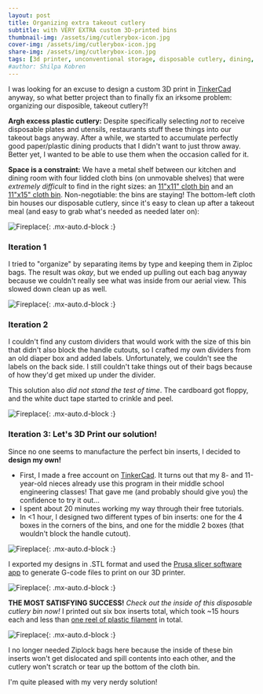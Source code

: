 ```yaml
---
layout: post
title: Organizing extra takeout cutlery
subtitle: with VERY EXTRA custom 3D-printed bins
thumbnail-img: /assets/img/cutlerybox-icon.jpg
cover-img: /assets/img/cutlerybox-icon.jpg
share-img: /assets/img/cutlerybox-icon.jpg
tags: [3d printer, unconventional storage, disposable cutlery, dining, kitchen, custom boxes]
#author: Shilpa Kobren
---
```


I was looking for an excuse to design a custom 3D print in [TinkerCad](https://www.tinkercad.com/) anyway, so what 
better project than to finally fix an irksome problem: organizing our disposible, takeout cutlery?!

**Argh excess plastic cutlery:** Despite specifically selecting *not* to receive disposable plates and utensils, restaurants stuff these things into our 
takeout bags anyway. After a while, we started to accumulate perfectly good paper/plastic dining products that I didn't 
want to just throw away. Better yet, I wanted to be able to use them when the occasion called for it.

**Space is a constraint:** We have a metal shelf between our kitchen and dining room with four lidded cloth bins (on unmovable shelves) that were *extremely difficult* to find in the right sizes: 
an [11"x11" cloth bin](https://www.amazon.com/gp/product/B07FNWZ4B7) and an [11"x15" cloth bin](https://www.amazon.com/gp/product/B07HNWKTD1). Non-negotiable: the bins are staying! The bottom-left cloth bin houses our 
disposable cutlery, since it's easy to clean up after a takeout meal (and easy to grab what's needed as needed later on):

![Fireplace](../assets/img/cutlerybox01.jpg){: .mx-auto.d-block :}

### Iteration 1

I tried to "organize" by separating items by type and keeping them in Ziploc bags. The result was *okay*, but 
we ended up pulling out each bag anyway because we couldn't really see what was inside from our aerial view. This slowed down clean up as well. 

![Fireplace](../assets/img/cutlerybox02.jpg){: .mx-auto.d-block :}

### Iteration 2

I couldn't find any custom dividers that would work with the size of this bin that didn't also block the handle cutouts, so 
I crafted my own dividers from an old diaper box and added labels. Unfortunately, we couldn't see the labels on the back side. I still couldn't take things out of their bags because of how they'd get mixed up under the divider.

This solution also *did not stand the test of time*. The cardboard got floppy, and the white duct tape started to crinkle and peel. 

![Fireplace](../assets/img/cutlerybox03.jpg){: .mx-auto.d-block :}

### Iteration 3: Let's 3D Print our solution!

Since no one seems to manufacture the perfect bin inserts, I decided to **design my own!** 

* First, I made a free account on [TinkerCad](https://www.tinkercad.com/). It turns out that my 8- and 11-year-old nieces already use this program in their middle school engineering classes! That gave me (and probably should give you) the confidence to try it out...
* I spent about 20 minutes working my way through their free tutorials. 
* In <1 hour, I designed two different types of bin inserts: one for the 4 boxes in the corners of the bins, and one for the middle 2 boxes (that wouldn't block the handle cutout).

![Fireplace](../assets/img/cutlerybox04.jpg){: .mx-auto.d-block :}

I exported my designs in .STL format and used the [Prusa slicer software app](https://www.prusa3d.com/en/page/prusaslicer_424/) to generate G-code files to print on our 3D printer.

![Fireplace](../assets/img/cutlerybox05.jpg){: .mx-auto.d-block :}

**THE MOST SATISFYING SUCCESS!** *Check out the inside of this disposable cutlery bin now!* I printed out six box inserts total, which took ~15 hours each and less than [one reel of plastic filament](https://www.amazon.com/dp/B00J0GMMP6) in total. 

![Fireplace](../assets/img/cutlerybox06.jpg){: .mx-auto.d-block :}

I no longer needed Ziplock bags here because the inside of these bin inserts won't get dislocated and spill contents into each other, and the cutlery won't scratch or tear up the bottom of the cloth bin. 

I'm quite pleased with my very nerdy solution! 